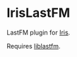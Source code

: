 IrisLastFM
==========

LastFM plugin for [Iris](https://github.com/xClueless/Iris).

Requires [liblastfm](https://github.com/lastfm/liblastfm).

